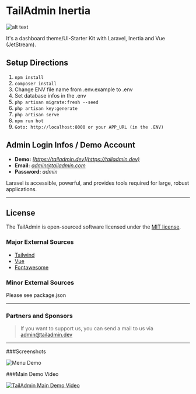 TailAdmin Inertia
======
![alt text](https://cdn.tailadmin.dev/demo-sources/01_tailadmin.jpg "TailAdmin")

It's a dashboard theme/UI-Starter Kit with Laravel, Inertia and Vue (JetStream).

Setup Directions
------
1. ```npm install```
2. ```composer install```
3. Change ENV file name from .env.example to .env
4. Set database infos in the .env
5. ```php artisan migrate:fresh --seed```
6. ```php artisan key:generate```
7. ```php artisan serve```
8. ```npm run hot```
9. ```Goto: http://localhost:8000 or your APP_URL (in the .ENV)```

Admin Login Infos / Demo Account
------
- **Demo:** *[https://tailadmin.dev](https://tailadmin.dev)*
- **Email:** *admin@tailadmin.com*
- **Password:** *admin*

Laravel is accessible, powerful, and provides tools required for large, robust applications.

---
License
------
The TailAdmin is open-sourced software licensed under the [MIT license](https://opensource.org/licenses/MIT).

### Major External Sources

- [Tailwind](https://tailwindcss.com/)
- [Vue](https://vuejs.org/)
- [Fontawesome](https://fontawesome.com/)

### Minor External Sources

Please see package.json

---
### Partners and Sponsors
>If you want to support us, you can send a mail to us via [admin@tailadmin.dev](mailto:admin@tailadmin.dev)

---
###Screenshots

![Menu Demo](https://cdn.tailadmin.dev/demo-sources/menu-demo.gif "Menu System") 

###Main Demo Video

[![TailAdmin Main Demo Video](https://cdn.tailadmin.dev/demo-sources/tailadmin-youtube-main-demo.png)](https://www.youtube.com/watch?v=B_8os9zoLZw)